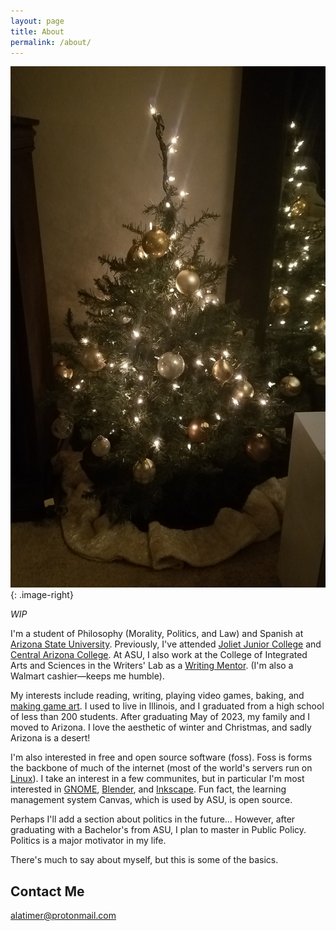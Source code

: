 ```yaml
---
layout: page
title: About
permalink: /about/
---
```


![](/assets/media/016.jpg)
{: .image-right}

*WIP*

I'm a student of Philosophy (Morality, Politics, and Law) and Spanish at [Arizona State University](https://www.asu.edu/). Previously, I've attended [Joliet Junior College](https://jjc.edu/) and [Central Arizona College](https://centralaz.edu/). At ASU, I also work at the College of Integrated Arts and Sciences in the Writers' Lab as a [Writing Mentor](https://cisa.asu.edu/writing-fellows). (I'm also a Walmart cashier—keeps me humble).

My interests include reading, writing, playing video games, baking, and [making game art](../projects/gameart). I used to live in Illinois, and I graduated from a high school of less than 200 students. After graduating May of 2023, my family and I moved to Arizona. I love the aesthetic of winter and Christmas, and sadly Arizona is a desert!

I'm also interested in free and open source software (foss). Foss is forms the backbone of much of the internet (most of the world's servers run on [Linux](https://en.wikipedia.org/wiki/Linux)). I take an interest in a few communites, but in particular I'm most interested in [GNOME](https://www.gnome.org/), [Blender](https://www.blender.org/), and [Inkscape](https://inkscape.org/). Fun fact, the learning management system Canvas, which is used by ASU, is open source. 

Perhaps I'll add a section about politics in the future… However, after graduating with a Bachelor's from ASU, I plan to master in Public Policy. Politics is a major motivator in my life.

There's much to say about myself, but this is some of the basics.

## Contact Me
[alatimer@protonmail.com](mailto:alatimer@protonmail.com)
